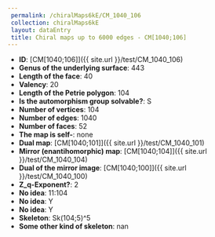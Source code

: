 ```yaml
--- 
 permalink: /chiralMaps6kE/CM_1040_106 
 collection: chiralMaps6kE
 layout: dataEntry
 title: Chiral maps up to 6000 edges - CM[1040;106]
---
```


- **ID**: [CM[1040;106]]({{ site.url }}/test/CM_1040_106)
- **Genus of the underlying surface**: 443
- **Length of the face**: 40
- **Valency**: 20
- **Length of the Petrie polygon**: 104
- **Is the automorphism group solvable?**: S
- **Number of vertices**: 104
- **Number of edges**: 1040
- **Number of faces**: 52
- **The map is self-**: none
- **Dual map**: [CM[1040;101]]({{ site.url }}/test/CM_1040_101)
- **Mirror (enantihomorphic) map**: [CM[1040;104]]({{ site.url }}/test/CM_1040_104)
- **Dual of the mirror image**: [CM[1040;100]]({{ site.url }}/test/CM_1040_100)
- **Z_q-Exponent?**: 2
- **No idea**:  11:104
- **No idea**: Y
- **No idea**: Y
- **Skeleton**: Sk(104;5)^5
- **Some other kind of skeleton**: nan
